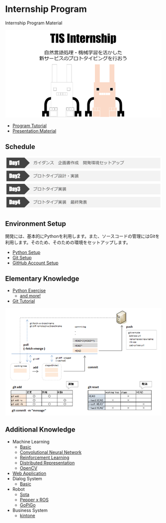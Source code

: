 # Internship Program

Internship Program Material

![TISInternship.png](./images/TISInternship.png)

* [Program Tutorial](https://docs.google.com/presentation/d/1Us7osvZ7Q8Axx3fMVzzsHn3ASmV2pOcCVR5eckx-rEc/edit?usp=sharing)
* [Presentation Material](https://docs.google.com/presentation/d/14eGoUcWjr9JkcgVFv14PI8xXpjvtkCS2VMJWU9_fYSk/edit?usp=sharing)

## Schedule

![flow.PNG](./images/flow.PNG)

## Environment Setup

開発には、基本的にPythonを利用します。また、ソースコードの管理にはGitを利用します。そのため、そのための環境をセットアップします。

* [Python Setup](http://qiita.com/icoxfog417/items/950b8af9100b64c0d8f9)
* [Git Setup](https://git-scm.com/downloads)
* [GitHub Account Setup](https://github.com/)

## Elementary Knowledge

* [Python Exercise](https://github.com/icoxfog417/python_exercises)
  * [and more!](http://qiita.com/icoxfog417/items/3a5d1d31632a7225f92a#_reference-2cbe716b9e4b8408c088)
* [Git Tutorial](http://qiita.com/icoxfog417/items/617094c6f9018149f41f)

![git.PNG](./images/git.PNG)

## Additional Knowledge

* Machine Learning
  * [Basic](https://github.com/icoxfog417/baby_steps_of_machine_learning)
  * [Convolutional Neural Network](http://qiita.com/icoxfog417/items/5aa1b3f87bb294f84bac)
  * [Reinforcement Learning](https://github.com/icoxfog417/techcircle_openai_handson)
  * [Distributed Representation](https://github.com/icoxfog417/fastTextJapaneseTutorial)
  * [OpenCV](http://qiita.com/icoxfog417/items/53e61496ad980c41a08e)
* [Web Application](https://www.slideshare.net/takahirokubo7792/web-application-tutorial)
* Dialog System 
  * [Basic](http://qiita.com/Hironsan/items/0373339388f460cebb08)
* Robot
  * [Sota](http://qiita.com/ykoga/items/755637e4af0491c56e89)
  * [Pepper x ROS](http://qiita.com/ykoga/items/1ffe02c9cd4af42e4200#%E5%8F%82%E8%80%83)
  * [GoPiGo](https://codezine.jp/article/detail/9829)
* Business System
  * [kintone](http://qiita.com/Hironsan/items/a81eef912881b1051de5)

